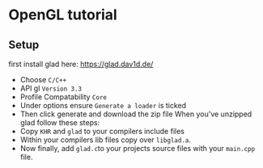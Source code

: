 # OpenGL tutorial
## Setup
first install glad here: https://glad.dav1d.de/
  - Choose `C/C++`
  - API gl `Version 3.3`
  - Profile Compatability `Core`
  - Under options ensure `Generate a loader` is ticked
  - Then click generate and download the zip file
When you've unzipped glad follow these steps:
   - Copy `KHR` and `glad` to your compilers include files
   - Within your compilers lib files copy over `libglad.a`.
   - Now finally, add `glad.c`to your projects source files with your `main.cpp` file.
